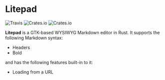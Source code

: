 # Litepad
![Travis](https://img.shields.io/travis/TomBebb/litepad.svg)
![Crates.io](https://img.shields.io/crates/d/litepad.svg)
![Crates.io](https://img.shields.io/crates/v/litepad.svg)

**Litepad** is a GTK-based WYSIWYG Markdown editor in Rust. It supports the following Markdown syntax:

+ Headers
+ Bold

and has the following features built-in to it:

+ Loading from a URL
